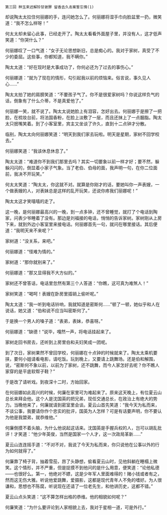     第三回 种玉来迟解铃甘谢罪 留香去久击案誓忘情(1) 

   却说陶太太拉住何丽娜的手，连问她怎么了。何丽娜将湿手巾向脸盆里一扔，微笑道：“我不怎么样呀！”

   何太太却未留心此事，已经走开了。陶太太看看外面屋子里，并没有人，这才低声笑道：“你哭什么？”

   何丽娜叹了一口气道：“女子无论思想新旧，总是痴心的。我对于家树，真受了不少的委屈。这些事，你都知道，我不瞒你。”

   陶太太道：“好在现时是大事成功了，你何必还为了过去的事伤心。”

   何丽娜道：“就为了现在的情形，勾引起我以前的烦恼来。俗言说，事久见人心……”

   陶太太拍了她的肩膀笑道：“不要孩子气了。你不是很爱家树吗？你说这样负气的话，倒象有了什么介蒂，不是真爱他了。”

   何丽娜一笑，就不说了。陶太太说她脸上有泪容，怎好出去。何丽娜于是擦了一把脸，在梳妆台前，将法国香粉，在脸上淡敷了一层，而且还抹上了一点胭脂。陶太太只抿嘴笑着。到了小客室里，宾主又坐谈了许久，直到十二点钟才分散。

   临别，陶太太向何丽娜笑道：“明天到我们家去玩啦。明天是星期，家树不回学校去。”

   何丽娜笑道：“我该休息休息了。”

   陶太太道：“难道你不到我们那里去吗？其实一切要象以前一样才好；要不然，躲躲闪闪的，倒显着小家子气象。当了老伯、伯母的面，我声明一句，在你二位面前，我决不开玩笑。”

   何太太笑道：“陶太太，你这就不对。就算是你刚才的话，要她叫你一声表嫂，一个做表嫂的人，对表妹总是这样的乱开玩笑，还说你疼我们丽娜呢！”

   陶太太这才笑嘻嘻的走了。

   这一晚，是何丽娜最高兴的一晚，到一点多钟，还不曾睡觉，就打了个电话到陶家，问表少爷睡着了没有。那边是刘福接的电话，悄悄的告诉家树。家树刚从上房下来，就到外边小客室里来接电话。何丽娜首先一句，就问在哪里接话。其后便道：“我明天来不来呢？”

   家树道：“没关系，来吧。”

   何丽娜道：“怪难为情的。”

   家树道：“那你就别来了。”

   何丽娜道：“那又显得我不大方似的。”

   家树还不曾答话，电话里忽然有第三个人答道：“你瞧，这可真为难煞人！”

   家树笑道：“喝呵！表嫂在卧房里插销上偷听呢。”

   陶太太道：“我一听到电话铃响，我就知道是密斯何……”顿了一顿，她似乎和人在说话，她又道：“伯和说不应当叫密斯何了。”

   于是换一个男人的嗓子道：“表弟，表妹，恭喜呀。”

   何丽娜道：“缺德！”说毕，嘎然一声，将电话挂起来了。

   家树走回书房去，还听到上房里伯和夫妇笑成一团呢。

   到了次日，家树果然不曾回学校，何丽娜在十点钟的时候就来了。陶太太乘机要挟，要何小姐请看电影，请吃饭。玩到晚上，又要请上跳舞场。还是伯和解围，说，“密斯何不象以前，以前为了家树，还不跳舞，而今人家怎好去呢？你不瞧人家穿的是平底软帮子鞋？”

   于是改了请听戏。到夜深十二时，方始回家。

   在何丽娜如此高兴的时候，何廉在家里可为难起来了。原来这天晚上，有位夏云山总长来拜会他。这个人是沈国英的把兄弟，现任交通总长，在政治上有绝大的势力。当晚他来了，何廉就请到密室里会谈。夏云山首先笑道：“我今天为私而来，不谈公事，我要请你作个忠实的批评，国英为人怎样？可是有话要声明，你不要认为他是我盟弟，就恭维他。”

   何廉倒摸不着头脑，为什么他说起这话来。沈国英是手握兵权的人，岂可以胡乱批评！才笑道：“他少年英俊，当然是国家一个人才，这一次政局革新……”

   夏云山连连摇手道：“不对不对，我说了今天为私而来，你只说他在公事以外的行为如何就得了。”

   何廉靠了椅子背，抽着雪茄，昂了头静想，偷看夏云山时，见他斜躺在睡榻上微笑。这个情形，并不严重，但是捉摸不到他问的是什么用意，便笑道：“论他私德——也很好么。第一，他绝对不嫖，这是少年军人里面难得的！赌小钱或者有之，然而这无伤大雅。听说他爱跳舞，爱摄影，这都是现代青年人不免的嗜好。为人很谦和，思想也不陈腐，听说现在还请了一位老先生，和他讲历史，这都不错。”

   夏云山点头笑道：“这不算怎样出格的恭维。他的相貌如何呢？”

   何廉笑道：“为什么要评论到人家相貌上去，我对于星相一道，可是外行。”

